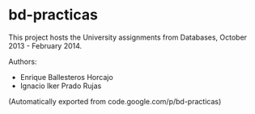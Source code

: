 # bd-practicas

This project hosts the University assignments from Databases, October 2013 - February 2014.

Authors:
  - Enrique Ballesteros Horcajo
  - Ignacio Iker Prado Rujas
  
  (Automatically exported from code.google.com/p/bd-practicas)
